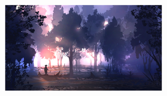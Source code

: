 <!-- insert background image -->
<img src="./src/background.jpg" />

<p style="position: absolute; top: 50px">hhh</p>